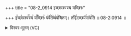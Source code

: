 +++
title = "08-2_0914 इच्छन्नश्वस्य यच्छिरः"

+++
इ꣣च्छ꣡न्नश्व꣢꣯स्य꣣ य꣢꣫च्छिरः꣣ प꣡र्व꣢ते꣣ष्व꣡प꣢श्रितम्। त꣡द्वि꣢दच्छर्य꣣णा꣡व꣢ति ॥ 08-2:0914 ॥

<details><summary>विस्वर-मूलम् (VC)</summary>

इच्छन्नश्वस्य यच्छिरः पर्वतेष्वपश्रितम् । तद्विदच्छर्यणावति ॥९१४॥
</details>
